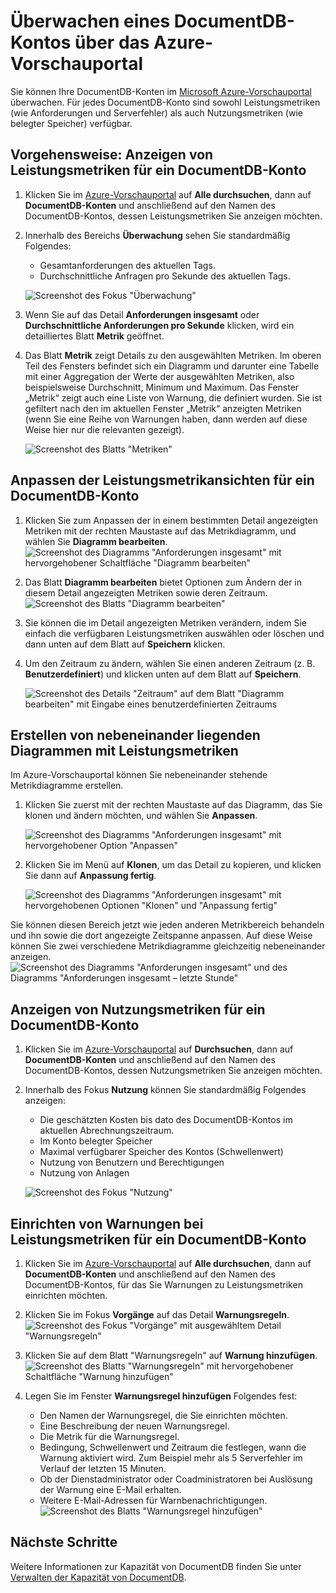 <properties 
	pageTitle="Überwachen eines DocumentDB-Kontos über das Azure-Vorschauportal | Microsoft Azure" 
	description="Erfahren Sie, wie Sie Ihr DocumentDB-Konto anhand von Leistungsmetriken (z. B. Anforderungen und Serverfehler) und Nutzungsmetriken (z. B. Speicherbelegung) überwachen." 
	services="documentdb" 
	documentationCenter="" 
	authors="mimig1" 
	manager="jhubbard" 
	editor="cgronlun"/>

<tags 
	ms.service="documentdb" 
	ms.workload="data-services" 
	ms.tgt_pltfrm="na" 
	ms.devlang="na" 
	ms.topic="article" 
	ms.date="07/29/2015" 
	ms.author="mimig"/>

# Überwachen eines DocumentDB-Kontos über das Azure-Vorschauportal 

Sie können Ihre DocumentDB-Konten im [Microsoft Azure-Vorschauportal](https://portal.azure.com/) überwachen. Für jedes DocumentDB-Konto sind sowohl Leistungsmetriken \(wie Anforderungen und Serverfehler\) als auch Nutzungsmetriken \(wie belegter Speicher\) verfügbar.

## Vorgehensweise: Anzeigen von Leistungsmetriken für ein DocumentDB-Konto
1.	Klicken Sie im [Azure-Vorschauportal](https://portal.azure.com/) auf **Alle durchsuchen**, dann auf **DocumentDB-Konten** und anschließend auf den Namen des DocumentDB-Kontos, dessen Leistungsmetriken Sie anzeigen möchten.
2.	Innerhalb des Bereichs **Überwachung** sehen Sie standardmäßig Folgendes:
	*	Gesamtanforderungen des aktuellen Tags.
	*	Durchschnittliche Anfragen pro Sekunde des aktuellen Tags. 
	
	![Screenshot des Fokus "Überwachung"](./media/documentdb-monitor-accounts/madocdb1.png)


3.	Wenn Sie auf das Detail **Anforderungen insgesamt** oder **Durchschnittliche Anforderungen pro Sekunde** klicken, wird ein detailliertes Blatt **Metrik** geöffnet.
4.	Das Blatt **Metrik** zeigt Details zu den ausgewählten Metriken. Im oberen Teil des Fensters befindet sich ein Diagramm und darunter eine Tabelle mit einer Aggregation der Werte der ausgewählten Metriken, also beispielsweise Durchschnitt, Minimum und Maximum. Das Fenster „Metrik“ zeigt auch eine Liste von Warnung, die definiert wurden. Sie ist gefiltert nach den im aktuellen Fenster „Metrik“ anzeigten Metriken \(wenn Sie eine Reihe von Warnungen haben, dann werden auf diese Weise hier nur die relevanten gezeigt\).   

	![Screenshot des Blatts "Metriken"](./media/documentdb-monitor-accounts/madocdb2.png)


## Anpassen der Leistungsmetrikansichten für ein DocumentDB-Konto

1.	Klicken Sie zum Anpassen der in einem bestimmten Detail angezeigten Metriken mit der rechten Maustaste auf das Metrikdiagramm, und wählen Sie **Diagramm bearbeiten**. ![Screenshot des Diagramms "Anforderungen insgesamt" mit hervorgehobener Schaltfläche "Diagramm bearbeiten"](./media/documentdb-monitor-accounts/madocdb3.png)

2.	Das Blatt **Diagramm bearbeiten** bietet Optionen zum Ändern der in diesem Detail angezeigten Metriken sowie deren Zeitraum. ![Screenshot des Blatts "Diagramm bearbeiten"](./media/documentdb-monitor-accounts/madocdb4.png)

3.	Sie können die im Detail angezeigten Metriken verändern, indem Sie einfach die verfügbaren Leistungsmetriken auswählen oder löschen und dann unten auf dem Blatt auf **Speichern** klicken.
4.	Um den Zeitraum zu ändern, wählen Sie einen anderen Zeitraum \(z. B. **Benutzerdefiniert**\) und klicken unten auf dem Blatt auf **Speichern**.  

	![Screenshot des Details "Zeitraum" auf dem Blatt "Diagramm bearbeiten" mit Eingabe eines benutzerdefinierten Zeitraums](./media/documentdb-monitor-accounts/madocdb5.png)


## Erstellen von nebeneinander liegenden Diagrammen mit Leistungsmetriken
Im Azure-Vorschauportal können Sie nebeneinander stehende Metrikdiagramme erstellen.

1.	Klicken Sie zuerst mit der rechten Maustaste auf das Diagramm, das Sie klonen und ändern möchten, und wählen Sie **Anpassen**. 

	![Screenshot des Diagramms "Anforderungen insgesamt" mit hervorgehobener Option "Anpassen"](./media/documentdb-monitor-accounts/madocdb6.png)

2.	Klicken Sie im Menü auf **Klonen**, um das Detail zu kopieren, und klicken Sie dann auf **Anpassung fertig**.

	![Screenshot des Diagramms "Anforderungen insgesamt" mit hervorgehobenen Optionen "Klonen" und "Anpassung fertig"](./media/documentdb-monitor-accounts/madocdb7.png)


Sie können diesen Bereich jetzt wie jeden anderen Metrikbereich behandeln und ihn sowie die dort angezeigte Zeitspanne anpassen. Auf diese Weise können Sie zwei verschiedene Metrikdiagramme gleichzeitig nebeneinander anzeigen. ![Screenshot des Diagramms "Anforderungen insgesamt" und des Diagramms "Anforderungen insgesamt – letzte Stunde"](./media/documentdb-monitor-accounts/madocdb8.png)

## Anzeigen von Nutzungsmetriken für ein DocumentDB-Konto
1.	Klicken Sie im [Azure-Vorschauportal](https://portal.azure.com/) auf **Durchsuchen**, dann auf **DocumentDB-Konten** und anschließend auf den Namen des DocumentDB-Kontos, dessen Nutzungsmetriken Sie anzeigen möchten.
2.	Innerhalb des Fokus **Nutzung** können Sie standardmäßig Folgendes anzeigen:
	*	Die geschätzten Kosten bis dato des DocumentDB-Kontos im aktuellen Abrechnungszeitraum.
	*	Im Konto belegter Speicher
	*	Maximal verfügbarer Speicher des Kontos \(Schwellenwert\)
	*	Nutzung von Benutzern und Berechtigungen
	*	Nutzung von Anlagen

	![Screenshot des Fokus "Nutzung"](./media/documentdb-monitor-accounts/madocdb9.png)
 
## Einrichten von Warnungen bei Leistungsmetriken für ein DocumentDB-Konto
1.	Klicken Sie im [Azure-Vorschauportal](https://portal.azure.com/) auf **Alle durchsuchen**, dann auf **DocumentDB-Konten** und anschließend auf den Namen des DocumentDB-Kontos, für das Sie Warnungen zu Leistungsmetriken einrichten möchten.
2.	Klicken Sie im Fokus **Vorgänge** auf das Detail **Warnungsregeln**.![Screenshot des Fokus "Vorgänge" mit ausgewähltem Detail "Warnungsregeln"](./media/documentdb-monitor-accounts/madocdb10.png)

3.	Klicken Sie auf dem Blatt "Warnungsregeln" auf **Warnung hinzufügen**.![Screenshot des Blatts "Warnungsregeln" mit hervorgehobener Schaltfläche "Warnung hinzufügen"](./media/documentdb-monitor-accounts/madocdb11.png)

4.	Legen Sie im Fenster **Warnungsregel hinzufügen** Folgendes fest:
	*	Den Namen der Warnungsregel, die Sie einrichten möchten.
	*	Eine Beschreibung der neuen Warnungsregel.
	*	Die Metrik für die Warnungsregel.
	*	Bedingung, Schwellenwert und Zeitraum die festlegen, wann die Warnung aktiviert wird. Zum Beispiel mehr als 5 Serverfehler im Verlauf der letzten 15 Minuten.
	*	Ob der Dienstadministrator oder Coadministratoren bei Auslösung der Warnung eine E-Mail erhalten.
	*	Weitere E-Mail-Adressen für Warnbenachrichtigungen. ![Screenshot des Blatts "Warnungsregel hinzufügen"](./media/documentdb-monitor-accounts/madocdb12.png)

## Nächste Schritte
Weitere Informationen zur Kapazität von DocumentDB finden Sie unter [Verwalten der Kapazität von DocumentDB](documentdb-manage.md).
 

<!---HONumber=July15_HO5-->